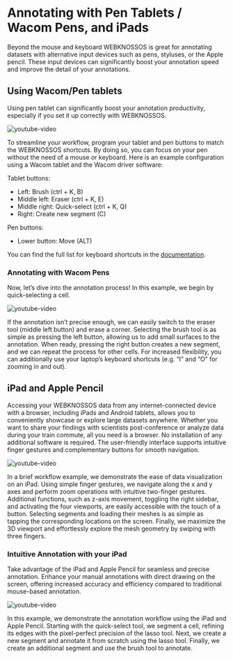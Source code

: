 # Annotating with Pen Tablets / Wacom Pens, and iPads

Beyond the mouse and keyboard WEBKNOSSOS is great for annotating datasets with alternative input devices such as pens, styluses, or the Apple pencil. These input devices can significantly boost your annotation speed and improve the detail of your annotations.

## Using Wacom/Pen tablets
Using pen tablet can significantly boost your annotation productivity, especially if you set it up correctly with WEBKNOSSOS.

![youtube-video](https://www.youtube.com/embed/xk0gqsVx494)

To streamline your workflow, program your tablet and pen buttons to match the WEBKNOSSOS shortcuts. By doing so, you can focus on your pen without the need of a mouse or keyboard. Here is an example configuration using a Wacom tablet and the Wacom driver software:

Tablet buttons:

- Left: Brush (ctrl + K, B)
- Middle left: Eraser (ctrl + K, E)
- Middle right: Quick-select (ctrl + K, Q)
- Right: Create new segment (C)

Pen buttons:

- Lower button: Move (ALT)

You can find the full list for keyboard shortcuts in the [documentation](../ui//keyboard_shortcuts.md).


### Annotating with Wacom Pens
Now, let’s dive into the annotation process! In this example, we begin by quick-selecting a cell.

![youtube-video](https://www.youtube.com/embed/xk0gqsVx494?start=46)

If the annotation isn’t precise enough, we can easily switch to the eraser tool (middle left button) and erase a corner. Selecting the brush tool is as simple as pressing the left button, allowing us to add small surfaces to the annotation.
When ready, pressing the right button creates a new segment, and we can repeat the process for other cells.
For increased flexibility, you can additionally use your laptop’s keyboard shortcuts (e.g. “I” and “O” for zooming in and out).

## iPad and Apple Pencil
Accessing your WEBKNOSSOS data from any internet-connected device with a browser, including iPads and Android tablets, allows you to conveniently showcase or explore large datasets anywhere. Whether you want to share your findings with scientists post-conference or analyze data during your train commute, all you need is a browser. No installation of any additional software is required. The user-friendly interface supports intuitive finger gestures and complementary buttons for smooth navigation.

![youtube-video](https://www.youtube.com/embed/HDt_H7W4-qc)

In a brief workflow example, we demonstrate the ease of data visualization on an iPad. 
Using simple finger gestures, we navigate along the x and y axes and perform zoom operations with intuitive two-finger gestures.
Additional functions, such as z-axis movement, toggling the right sidebar, and activating the four viewports, are easily accessible with the touch of a button. 
Selecting segments and loading their meshes is as simple as tapping the corresponding locations on the screen.
Finally, we maximize the 3D viewport and effortlessly explore the mesh geometry by swiping with three fingers.


### Intuitive Annotation with your iPad
Take advantage of the iPad and Apple Pencil for seamless and precise annotation. Enhance your manual annotations with direct drawing on the screen, offering increased accuracy and efficiency compared to traditional mouse-based annotation.

![youtube-video](https://www.youtube.com/embed/HDt_H7W4-qc?start=47)

In this example, we demonstrate the annotation workflow using the iPad and Apple Pencil. 
Starting with the quick-select tool, we segment a cell, refining its edges with the pixel-perfect precision of the lasso tool.
Next, we create a new segment and annotate it from scratch using the lasso tool.
Finally, we create an additional segment and use the brush tool to annotate.
